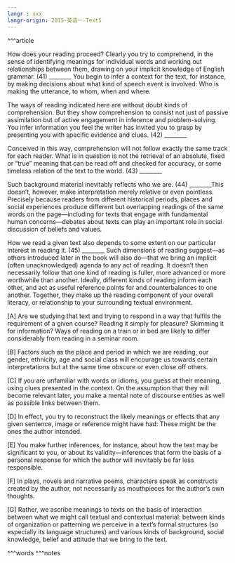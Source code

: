 ```yaml
---
langr : xxx
langr-origin: 2015-英语一-Text5
---
```


^^^article

How does your reading proceed? Clearly you try to comprehend, in the sense of identifying meanings for individual words and working out relationships between them, drawing on your implicit knowledge of English grammar. (41) ________ You begin to infer a context for the text, for instance, by making decisions about what kind of speech event is involved: Who is making the utterance, to whom, when and where.

The ways of reading indicated here are without doubt kinds of comprehension. But they show comprehension to consist not just of passive assimilation but of active engagement in inference and problem-solving. You infer information you feel the writer has invited you to grasp by presenting you with specific evidence and clues. (42) ________

Conceived in this way, comprehension will not follow exactly the same track for each reader. What is in question is not the retrieval of an absolute, fixed or “true” meaning that can be read off and checked for accuracy, or some timeless relation of the text to the world. (43) ________

Such background material inevitably reflects who we are. (44) ________This doesn’t, however, make interpretation merely relative or even pointless. Precisely because readers from different historical periods, places and social experiences produce different but overlapping readings of the same words on the page—including for texts that engage with fundamental human concerns—debates about texts can play an important role in social discussion of beliefs and values.

How we read a given text also depends to some extent on our particular interest in reading it. (45) ________ Such dimensions of reading suggest—as others introduced later in the book will also do—that we bring an implicit (often unacknowledged) agenda to any act of reading. It doesn’t then necessarily follow that one kind of reading is fuller, more advanced or more worthwhile than another. Ideally, different kinds of reading inform each other, and act as useful reference points for and counterbalances to one another. Together, they make up the reading component of your overall literacy, or relationship to your surrounding textual environment.

[A] Are we studying that text and trying to respond in a way that fulfils the requirement of a given course? Reading it simply for pleasure? Skimming it for information? Ways of reading on a train or in bed are likely to differ considerably from reading in a seminar room.

[B] Factors such as the place and period in which we are reading, our gender, ethnicity, age and social class will encourage us towards certain interpretations but at the same time obscure or even close off others.

[C] If you are unfamiliar with words or idioms, you guess at their meaning, using clues presented in the context. On the assumption that they will become relevant later, you make a mental note of discourse entities as well as possible links between them.

[D] In effect, you try to reconstruct the likely meanings or effects that any given sentence, image or reference might have had: These might be the ones the author intended.

[E] You make further inferences, for instance, about how the text may be significant to you, or about its validity—inferences that form the basis of a personal response for which the author will inevitably be far less responsible.

[F] In plays, novels and narrative poems, characters speak as constructs created by the author, not necessarily as mouthpieces for the author’s own thoughts.

[G] Rather, we ascribe meanings to texts on the basis of interaction between what we might call textual and contextual material: between kinds of organization or patterning we perceive in a text’s formal structures (so especially its language structures) and various kinds of background, social knowledge, belief and attitude that we bring to the text.




^^^words
^^^notes